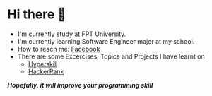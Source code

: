 # Hi there 👋

  - I'm currently study at FPT University.
  - I'm currently learning Software Engineer major at my school.
  - How to reach me: [Facebook](https://www.facebook.com/wh1t3bl3/)
  - There are some Excercises, Topics and Projects I have learnt on 
      - [Hyperskill](https://hyperskill.org)
      - [HackerRank](https://www.hackerrank.com)
  
  ***Hopefully, it will improve your programming skill***
